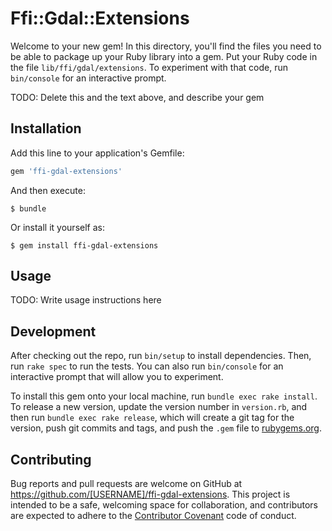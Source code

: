 # Ffi::Gdal::Extensions

Welcome to your new gem! In this directory, you'll find the files you need to be able to package up your Ruby library into a gem. Put your Ruby code in the file `lib/ffi/gdal/extensions`. To experiment with that code, run `bin/console` for an interactive prompt.

TODO: Delete this and the text above, and describe your gem

## Installation

Add this line to your application's Gemfile:

```ruby
gem 'ffi-gdal-extensions'
```

And then execute:

    $ bundle

Or install it yourself as:

    $ gem install ffi-gdal-extensions

## Usage

TODO: Write usage instructions here

## Development

After checking out the repo, run `bin/setup` to install dependencies. Then, run `rake spec` to run the tests. You can also run `bin/console` for an interactive prompt that will allow you to experiment.

To install this gem onto your local machine, run `bundle exec rake install`. To release a new version, update the version number in `version.rb`, and then run `bundle exec rake release`, which will create a git tag for the version, push git commits and tags, and push the `.gem` file to [rubygems.org](https://rubygems.org).

## Contributing

Bug reports and pull requests are welcome on GitHub at https://github.com/[USERNAME]/ffi-gdal-extensions. This project is intended to be a safe, welcoming space for collaboration, and contributors are expected to adhere to the [Contributor Covenant](http://contributor-covenant.org) code of conduct.

